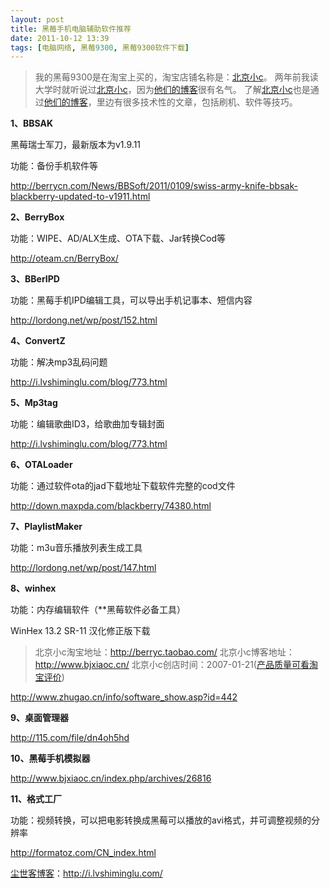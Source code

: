 ```yaml
---
layout: post
title: 黑莓手机电脑辅助软件推荐
date: 2011-10-12 13:39
tags: [电脑网络, 黑莓9300, 黑莓9300软件下载]
---
```

<blockquote>我的黑莓9300是在淘宝上买的，淘宝店铺名称是：<a href="http://s.click.taobao.com/t_8?e=7HZ5x%2BOzcdM6%2B123jH3djNpi5A%3D%3D&amp;p=mm_14830273_0_0" target="_blank">北京小c</a>。
两年前我读大学时就听说过<a href="http://s.click.taobao.com/t_8?e=7HZ5x%2BOzcdM6%2B123jH3djNpi5A%3D%3D&amp;p=mm_14830273_0_0" target="_blank">北京小c</a>，因为<a href="http://www.bjxiaoc.cn/" target="_blank">他们的博客</a>很有名气。
了解<a href="http://s.click.taobao.com/t_8?e=7HZ5x%2BOzcdM6%2B123jH3djNpi5A%3D%3D&amp;p=mm_14830273_0_0" target="_blank">北京小c</a>也是通过<a href="http://www.bjxiaoc.cn/" target="_blank">他们的博客</a>，里边有很多技术性的文章，包括刷机、软件等技巧。</blockquote>

<strong>1、BBSAK</strong>

黑莓瑞士军刀，最新版本为v1.9.11

功能：备份手机软件等

<a href="http://berrycn.com/News/BBSoft/2011/0109/swiss-army-knife-bbsak-blackberry-updated-to-v1911.html" target="_blank">http://berrycn.com/News/BBSoft/2011/0109/swiss-army-knife-bbsak-blackberry-updated-to-v1911.html</a>

<strong>2、BerryBox</strong>

功能：WIPE、AD/ALX生成、OTA下载、Jar转换Cod等

<a href="http://oteam.cn/BerryBox/" target="_blank">http://oteam.cn/BerryBox/</a>

<strong>3、BBerIPD</strong>

功能：黑莓手机IPD编辑工具，可以导出手机记事本、短信内容

<a href="http://lordong.net/wp/post/152.html" target="_blank">http://lordong.net/wp/post/152.html</a>

<strong>4、ConvertZ</strong>

功能：解决mp3乱码问题

<a href="http://i.lvshiminglu.com/blog/773.html" target="_blank">http://i.lvshiminglu.com/blog/773.html</a>

<strong>5、Mp3tag</strong>

功能：编辑歌曲ID3，给歌曲加专辑封面

<a href="http://i.lvshiminglu.com/blog/773.html" target="_blank">http://i.lvshiminglu.com/blog/773.html</a>

<strong>6、OTALoader</strong>

功能：通过软件ota的jad下载地址下载软件完整的cod文件

<a href="http://down.maxpda.com/blackberry/74380.html" target="_blank">http://down.maxpda.com/blackberry/74380.html</a>

<strong>7、PlaylistMaker</strong>

功能：m3u音乐播放列表生成工具

<a href="http://lordong.net/wp/post/147.html" target="_blank">http://lordong.net/wp/post/147.html</a>

<strong>8、winhex</strong>

功能：内存编辑软件（**黑莓软件必备工具）

WinHex 13.2 SR-11 汉化修正版下载
<blockquote>北京小c淘宝地址：<a href="http://s.click.taobao.com/t_8?e=7HZ5x%2BOzcdM6%2B123jH3djNpi5A%3D%3D&amp;p=mm_14830273_0_0" target="_blank">http://berryc.taobao.com/</a>
北京小c博客地址：<a href="http://www.bjxiaoc.cn/" target="_blank">http://www.bjxiaoc.cn/</a>
北京小c创店时间：2007-01-21(<a href="http://rate.taobao.com/user-rate-607a8ba2c534d08fc86a189e0cde1635.htm" target="_blank">产品质量可看淘宝评价</a>)</blockquote>


<a href="http://www.zhugao.cn/info/software_show.asp?id=442" target="_blank">http://www.zhugao.cn/info/software_show.asp?id=442</a>

<strong>9、桌面管理器</strong>

<a href="http://115.com/file/dn4oh5hd" target="_blank">http://115.com/file/dn4oh5hd</a>

<strong>10、黑莓手机模拟器</strong>

<a href="http://www.bjxiaoc.cn/index.php/archives/26816" target="_blank">http://www.bjxiaoc.cn/index.php/archives/26816</a>

<strong>11、格式工厂</strong>

功能：视频转换，可以把电影转换成黑莓可以播放的avi格式，并可调整视频的分辨率

<a href="http://formatoz.com/CN_index.html" target="_blank">http://formatoz.com/CN_index.html</a>

<a href="http://i.lvshiminglu.com/">尘世客博客</a>：<a href="http://i.lvshiminglu.com/">http://i.lvshiminglu.com/</a>

